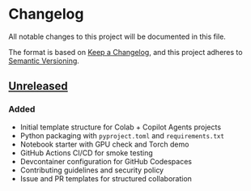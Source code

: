 # Changelog

All notable changes to this project will be documented in this file.

The format is based on [Keep a Changelog](https://keepachangelog.com/en/1.0.0/),
and this project adheres to [Semantic Versioning](https://semver.org/spec/v2.0.0.html).

## [Unreleased]

### Added
- Initial template structure for Colab + Copilot Agents projects
- Python packaging with `pyproject.toml` and `requirements.txt`
- Notebook starter with GPU check and Torch demo
- GitHub Actions CI/CD for smoke testing
- Devcontainer configuration for GitHub Codespaces
- Contributing guidelines and security policy
- Issue and PR templates for structured collaboration

[Unreleased]: https://github.com/armanfeili/ml-colab-agentic/compare/v0.1.0...HEAD
